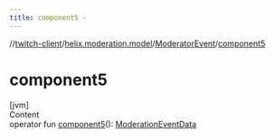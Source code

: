 ```yaml
---
title: component5 -
---
```

//[twitch-client](../../index.md)/[helix.moderation.model](../index.md)/[ModeratorEvent](index.md)/[component5](component5.md)



# component5  
[jvm]  
Content  
operator fun [component5](component5.md)(): [ModerationEventData](../-moderation-event-data/index.md)  



